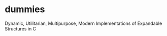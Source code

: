 # dummies
Dynamic, Utilitarian, Multipurpose, Modern Implementations of Expandable Structures in C 
